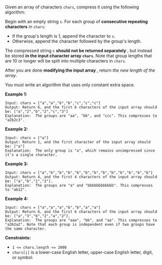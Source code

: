 Given an array of characters `chars`, compress it using the following
algorithm:

Begin with an empty string `s`. For each group of **consecutive repeating
characters** in `chars`:

  * If the group's length is 1, append the character to `s`.
  * Otherwise, append the character followed by the group's length.

The compressed string `s` **should not be returned separately** , but instead
be stored  **in the input character array  `chars`**. Note that group lengths
that are 10 or longer will be split into multiple characters in `chars`.

After you are done **modifying the input array** , return _the new length of
the array_.

You must write an algorithm that uses only constant extra space.



**Example 1:**

    
    
    Input: chars = ["a","a","b","b","c","c","c"]
    Output: Return 6, and the first 6 characters of the input array should be: ["a","2","b","2","c","3"]
    Explanation:  The groups are "aa", "bb", and "ccc". This compresses to "a2b2c3".
    

**Example 2:**

    
    
    Input: chars = ["a"]
    Output: Return 1, and the first character of the input array should be: ["a"]
    Explanation:  The only group is "a", which remains uncompressed since it's a single character.
    

**Example 3:**

    
    
    Input: chars = ["a","b","b","b","b","b","b","b","b","b","b","b","b"]
    Output: Return 4, and the first 4 characters of the input array should be: ["a","b","1","2"].
    Explanation:  The groups are "a" and "bbbbbbbbbbbb". This compresses to "ab12".

**Example 4:**

    
    
    Input: chars = ["a","a","a","b","b","a","a"]
    Output: Return 6, and the first 6 characters of the input array should be: ["a","3","b","2","a","2"].
    Explanation:  The groups are "aaa", "bb", and "aa". This compresses to "a3b2a2". Note that each group is independent even if two groups have the same character.
    



**Constraints:**

  * `1 <= chars.length <= 2000`
  * `chars[i]` is a lower-case English letter, upper-case English letter, digit, or symbol.

